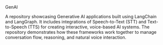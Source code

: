 GenAI

A repository showcasing Generative AI applications built using LangChain and LangGraph. It includes integrations of Speech-to-Text (STT) and Text-to-Speech (TTS) for creating interactive, voice-based AI systems. The repository demonstrates how these frameworks work together to manage conversation flow, reasoning, and natural voice interaction.
